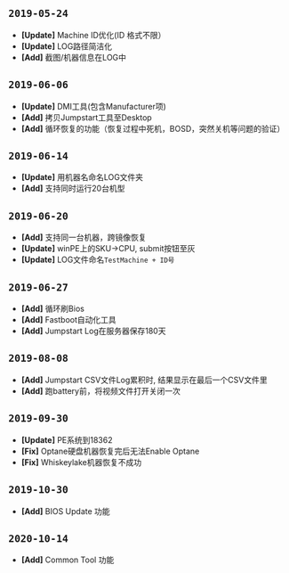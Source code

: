 ## `2019-05-24`

+ **[Update]** Machine ID优化(ID 格式不限）
+ **[Update]** LOG路径简洁化
+ **[Add]** 截图/机器信息在LOG中

## `2019-06-06`
+ **[Update]** DMI工具(包含Manufacturer项)
+ **[Add]** 拷贝Jumpstart工具至Desktop
+ **[Add]** 循环恢复的功能（恢复过程中死机，BOSD，突然关机等问题的验证）

## `2019-06-14`
+ **[Update]** 用机器名命名LOG文件夹
+ **[Add]** 支持同时运行20台机型

## `2019-06-20`
+ **[Add]** 支持同一台机器，跨镜像恢复
+ **[Update]** winPE上的SKU->CPU, submit按钮至灰
+ **[Update]** LOG文件命名`TestMachine + ID号` 

## `2019-06-27`
+ **[Add]** 循环刷Bios
+ **[Add]** Fastboot自动化工具
+ **[Add]** Jumpstart Log在服务器保存180天

## `2019-08-08`
+ **[Add]** Jumpstart CSV文件Log累积时, 结果显示在最后一个CSV文件里
+ **[Add]** 跑battery前，将视频文件打开关闭一次

## `2019-09-30`
+ **[Update]** PE系统到18362
+ **[Fix]** Optane硬盘机器恢复完后无法Enable Optane
+ **[Fix]** Whiskeylake机器恢复不成功
 
## `2019-10-30`
+ **[Add]** BIOS Update 功能

## `2020-10-14`
+ **[Add]** Common Tool 功能